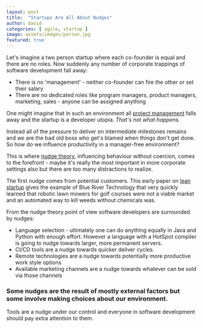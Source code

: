 ```yaml
---
layout: post
title:  "Startups Are All About Nudges"
author: david
categories: [ agile, startup ]
image: assets/images/person.jpg
featured: true
---
```

Let's imagine a two person startup where each co-founder is equal and there are no roles. Now suddenly
any number of corporate trappings of software development fall away:
* There is no 'management' - neither co-founder can fire the other or set their salary
* There are no dedicated roles like program managers, product managers, marketing, sales - anyone can be
assigned anything

One might imagine that in such an environment all [project management](https://techbeacon.com/app-dev-testing/project-management-surefire-way-kill-your-software-product)
falls away and the startup is a developer utopia. *That's not what happens.*

Instead all of the pressure to deliver on intermediate milestones remains and *we* are the bad old boss who get's blamed when things don't get done.
So how do we influence productivity in a manager-free environment?

This is where [nudge theory](https://en.wikipedia.org/wiki/Nudge_theory), influencing behaviour without coercion,
comes to the forefront - maybe it's really the most important in more corporate settings also but there are
too many distractions to realize.

The first nudge comes from potential customers. This early paper on [lean startup](https://hbr.org/2013/05/why-the-lean-start-up-changes-everything)
gives the example of Blue River Technology that very quickly learned that robotic lawn mowers for golf courses
were not a viable market and an automated way to kill weeds without chemicals was.

From the nudge theory point of view software developers are surrounded by nudges:
* Language selection - ultimately one can do anything equally in Java and Python with enough effort. However a
language with a HotSpot compiler is going to nudge towards larger, more permanent servers.
* CI/CD tools are a nudge towards quicker deliver cycles.
* Remote technologies are a nudge towards potentially more productive work style options
* Available marketing channels are a nudge towards whatever can be sold via those channels

### Some nudges are the result of mostly external factors but some involve making choices about our environment.

Tools are a nudge under our control and everyone in software development should pay extra attention to them.
